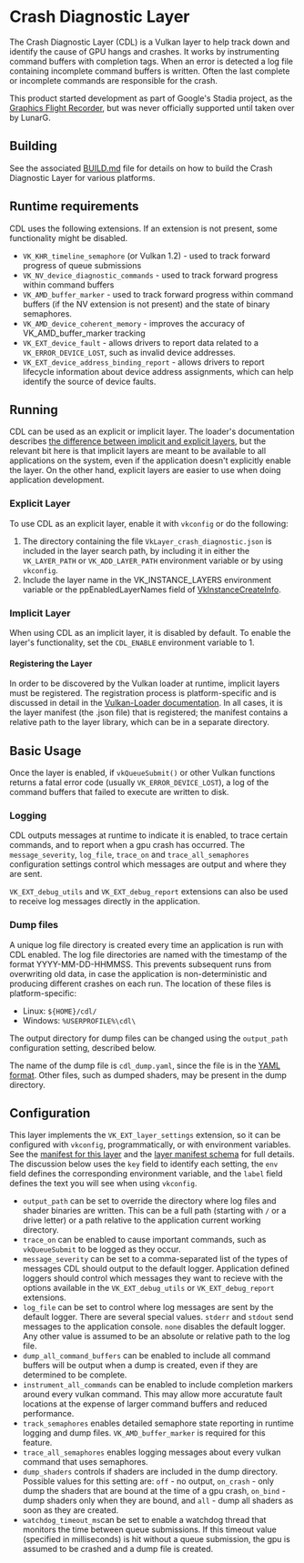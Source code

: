 # Crash Diagnostic Layer

The Crash Diagnostic Layer (CDL)  is a Vulkan layer to help track down and identify the cause of GPU hangs and crashes. It works by instrumenting command buffers with completion tags. When an error is detected a log file containing incomplete command buffers is written. Often the last complete or incomplete commands are responsible for the crash.

This product started development as part of Google's Stadia project, as the [Graphics Flight Recorder](https://github.com/googlestadia/gfr), but was never officially supported until taken over by LunarG.


## Building

See the associated [BUILD.md](./BUILD.md) file for details on how to build the Crash Diagnostic Layer for various platforms.

## Runtime requirements

CDL uses the following extensions. If an extension is not present, some functionality might be disabled.

- `VK_KHR_timeline_semaphore` (or Vulkan 1.2) - used to track forward progress of queue submissions
- `VK_NV_device_diagnostic_commands` - used to track forward progress within command buffers
- `VK_AMD_buffer_marker` - used to track forward progress within command buffers (if the NV extension is not present) and the state of binary semaphores.
- `VK_AMD_device_coherent_memory` - improves the accuracy of VK_AMD_buffer_marker tracking
- `VK_EXT_device_fault` - allows drivers to report data related to a `VK_ERROR_DEVICE_LOST`, such as invalid device addresses.
- `VK_EXT_device_address_binding_report` - allows drivers to report lifecycle information about device address assignments, which can help identify the source of device faults.

## Running

CDL can be used as an explicit or implicit layer. The loader's documentation describes [the difference between implicit and explicit layers](https://github.com/KhronosGroup/Vulkan-Loader/blob/main/docs/LoaderApplicationInterface.md#implicit-vs-explicit-layers), but the relevant bit here is that implicit layers are meant to be available  to all applications on the system, even if the application doesn't explicitly enable the layer. On the other hand, explicit layers are easier to use when doing application development.

### Explicit Layer

To use CDL as an explicit layer, enable it with `vkconfig` or do the following:

1. The directory containing the file `VkLayer_crash_diagnostic.json` is included in the layer search path, by including it in either the `VK_LAYER_PATH` or `VK_ADD_LAYER_PATH` environment variable or by using `vkconfig`.
2. Include the layer name in the VK_INSTANCE_LAYERS environment variable or the ppEnabledLayerNames field of [VkInstanceCreateInfo](https://registry.khronos.org/vulkan/specs/1.3-extensions/man/html/VkInstanceCreateInfo.html).

### Implicit Layer

When using CDL as an implicit layer, it is disabled by default. To enable the layer's functionality, set the `CDL_ENABLE` environment variable to 1.


#### Registering the Layer

In order to be discovered by the Vulkan loader at runtime, implicit layers must be registered. The registration process is platform-specific and is discussed in detail in the [Vulkan-Loader documentation](https://github.com/KhronosGroup/Vulkan-Loader/blob/main/docs/LoaderLayerInterface.md#layer-discovery). In all cases, it is the layer manifest (the .json file) that is registered; the manifest contains a relative path to the layer library, which can be in a separate directory.

## Basic Usage

Once the layer is enabled, if `vkQueueSubmit()` or other Vulkan functions returns a fatal error code (usually `VK_ERROR_DEVICE_LOST`), a log of the command buffers that failed to execute are written to disk.

### Logging

CDL outputs messages at runtime to indicate it is enabled, to trace certain commands, and to report when a gpu crash has occurred.  The `message_severity`, `log_file`, `trace_on` and `trace_all_semaphores` configuration settings control which messages are output and where they are sent.

`VK_EXT_debug_utils` and `VK_EXT_debug_report` extensions can also be used to receive log messages directly in the application.

### Dump files

A unique log file directory is created every time an application is run with CDL enabled. The log file directories are named with the timestamp of the format YYYY-MM-DD-HHMMSS.  This prevents subsequent runs from overwriting old data, in case the application is non-deterministic and producing different crashes on each run. The location of these files is platform-specific:

 - Linux: `${HOME}/cdl/`
 - Windows: `%USERPROFILE%\cdl\`

The output directory for dump files can be changed using the `output_path` configuration setting, described below.

The name of the dump file is `cdl_dump.yaml`, since the file is in the [YAML format](https://yaml.org/).  Other files, such as dumped shaders, may be present in the dump directory.


## Configuration

This layer implements the `VK_EXT_layer_settings` extension, so it can be configured with `vkconfig`, programmatically, or with environment variables.  See the [manifest for this layer](src/crash_diagnostic_layer.json.in) and the [layer manifest schema](https://github.com/LunarG/VulkanTools/blob/main/vkconfig_core/layers/layers_schema.json) for full details. The discussion below uses the `key` field to identify each setting, the `env` field defines the corresponding environment variable, and the `label` field defines the text you will see when using `vkconfig`.
- `output_path` can be set to override the directory where log files and shader binaries are written. This can be a full path (starting with `/` or a drive letter) or a path relative to the application current working directory.
- `trace_on` can be enabled to cause important commands, such as `vkQueueSubmit` to be logged as they occur.
- `message_severity` can be set to a comma-separated list of the types of messages CDL should output to the default logger. Application defined loggers should control which messages they want to recieve with the options available in the `VK_EXT_debug_utils` or `VK_EXT_debug_report` extensions.
- `log_file` can be set to control where log messages are sent by the default logger. There are several special values. `stderr` and `stdout` send messages to the application console. `none` disables the default logger. Any other value is assumed to be an absolute or relative path to the log file.
- `dump_all_command_buffers`  can be enabled to include all command buffers will be output when a dump is created, even if they are determined to be complete.
- `instrument_all_commands` can be enabled to include completion markers around every vulkan command. This may allow more accuratute fault locations at the expense of larger command buffers and reduced performance. 
- `track_semaphores` enables detailed semaphore state reporting in runtime logging and dump files. `VK_AMD_buffer_marker` is required for this feature.
- `trace_all_semaphores` enables logging messages about every vulkan command that uses semaphores.
- `dump_shaders` controls if shaders are included in the dump directory. Possible values for this setting are: `off` - no output, `on_crash` - only dump the shaders that are bound at the time of a gpu crash, `on_bind` - dump shaders only when they are bound, and `all` - dump all shaders as soon as they are created.
- `watchdog_timeout_ms`can be set to enable a watchdog thread that monitors the time between queue submissions. If this timeout value (specified in milliseconds) is hit without a queue submission, the gpu is assumed to be crashed and a dump file is created.
